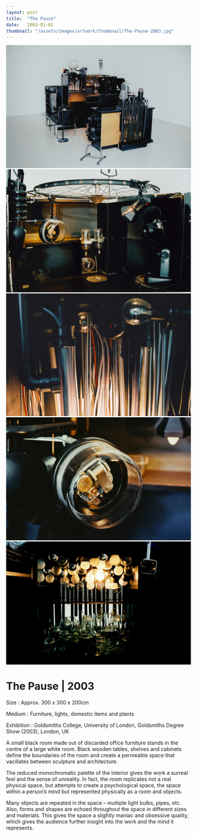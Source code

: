 ```yaml
---
layout: post
title:  "The Pause"
date:   2003-01-01
thumbnail: "/assets/images/artwork/thumbnail/The-Pause-2003.jpg"
---
```


![My image Name](/assets/images/artwork/The-Pause_01.jpg)
![My image Name](/assets/images/artwork/The-Pause_02.jpg)
![My image Name](/assets/images/artwork/The-Pause_03.jpg)
![My image Name](/assets/images/artwork/The-Pause_04.jpg)
![My image Name](/assets/images/artwork/The-Pause_05.jpg)

# The Pause | 2003

Size
: Approx. 300 x 300 x 200cm

Medium
: Furniture, lights, domestic items and plants

Exhibition
: Goldsmiths College, University of London, Goldsmiths Degree Show (2003), London, UK


A small black room made out of discarded office furniture stands in the centre of a large white room.  Black wooden tables, shelves and cabinets define the boundaries of the room and create a permeable space that vacillates between sculpture and architecture.

The reduced monochromatic palette of the interior gives the work a surreal feel and the sense of unreality.  In fact, the room replicates not a real physical space, but attempts to create a psychological space, the space within a person’s mind but represented physically as a room and objects.

Many objects are repeated in the space – multiple light bulbs, pipes, etc.  Also, forms and shapes are echoed throughout the space in different sizes and materials.  This gives the space a slightly maniac and obsessive quality, which gives the audience further insight into the work and the mind it represents.